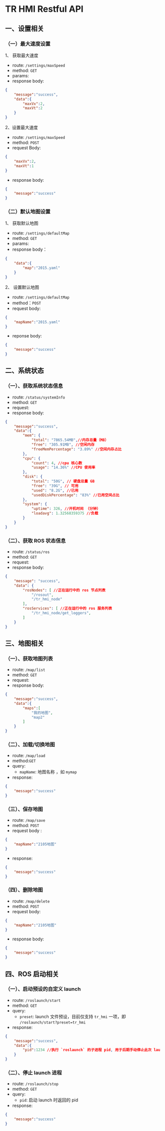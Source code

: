 # TR HMI Restful API

## 一、设置相关

### （一）最大速度设置

1、 获取最大速度

- route: `/settings/maxSpeed`
- method: `GET`
- params:
- response body:

```json
{
    "message":"success",
    "data":{
        "maxVx":2,
        "maxVt":2
    }
}
```

2、设置最大速度

- route:  `/settings/maxSpeed`
- method: `POST`
- request Body:

```json
{
    "maxVx":2,
    "maxVt":1
}

```

- response body:

```json
{
    "message":"success"
}
```

### （二）默认地图设置

1、 获取默认地图

- route: `/settings/defaultMap`
- method: `GET`
- params:
- response body：

```json
{
    "data":{
        "map":"2015.yaml"
    }
}
```

2、 设置默认地图

- route: `/settings/defaultMap`
- method：`POST`
- request body:

```json
{
    "mapName":"2015.yaml"
}
```

- reponse body:

```json
{
    "message":"success"
}
```

## 二、系统状态

### （一）、获取系统状态信息

- route: `/status/systemInfo`
- method: `GET`
- request:
- response body:

```json
{
    "message":"success",
    "data":{
        "mem": {
            "total": "7865.54MB",//内存总量（MB）
            "free": "305.91MB", //空闲内存
            "freeMemPercentage": "3.89%" //空闲内存占比
        },
        "cpu": {
            "count": 4, //cpu 核心数
            "usage": "14.36%" //CPU 使用率
        },
        "disk": {
            "total": "50G", // 硬盘总量 GB
            "free": "39G", // 可用
            "used": "8.2G", //已用
            "usedDiskPercentage": "83%" //已用空间占比
        },
        "system": {
            "uptime": 326, //开机时间 （分钟）
            "loadavg": 1.32568359375 //负载
        }
    }
}
```

### （二）、获取 ROS 状态信息

- route: `/status/ros`
- method: `GET`
- request:
- response body:

```json
{
    "message": "success",
    "data": {
        "rosNodes": [ //正在运行中的 ros 节点列表
            "/rosout",
            "/tr_hmi_node"
        ],
        "rosServices": [ //正在运行中的 ros 服务列表
            "/tr_hmi_node/get_loggers",
        ]
    }
}
```

## 三、地图相关

### （一）、获取地图列表

- route: `/map/list`
- method: `GET`
- request:
- response body:

```json
{
    "message":"success",
    "data":{
        "maps":[
            "我的地图",
            "map2"
        ]
    }
}
```

### （二）、加载/切换地图

- route: `/map/load`
- method:`GET`
- query:
  - `mapName`: 地图名称 ，如 `mymap`
- response:

```json
{
    "message":"success"
}
```

### （三）、保存地图

- route: `/map/save`
- method: `POST`
- request body :

```json
{
    "mapName":"2105地图"
}
```

- response:

```json
{
    "message":"success"
}
```

### （四）、删除地图

- route: `/map/delete`
- method: `POST`
- request body:

```json
{
    "mapName":"2105地图"
}
```

- response body:

```json
{
    "message":"success"
}
```

## 四、ROS 启动相关

### （一）、启动预设的自定义 launch

- route: `/roslaunch/start`
- method: `GET`
- query:
  - `preset`: launch 文件预设，目前仅支持 `tr_hmi` 一项，即 `/roslaunch/start?preset=tr_hmi`
- response:

```json
{
    "message":"success",
    "data":{
        "pid":1234 //执行 `roslaunch` 的子进程 pid, 用于后期手动停止此次 launch 进程
    }
}
```

### （二）、停止 launch 进程

- route: `/roslaunch/stop`
- method: `GET`
- query:
  - `pid`: 启动 launch 时返回的 pid
- response:

```json
{
    "message":"success"
}
```